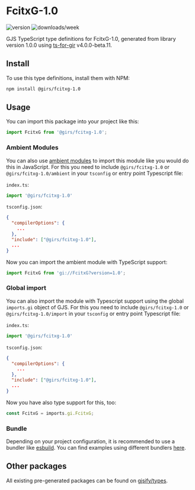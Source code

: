 
# FcitxG-1.0

![version](https://img.shields.io/npm/v/@girs/fcitxg-1.0)
![downloads/week](https://img.shields.io/npm/dw/@girs/fcitxg-1.0)


GJS TypeScript type definitions for FcitxG-1.0, generated from library version 1.0.0 using [ts-for-gir](https://github.com/gjsify/ts-for-gir) v4.0.0-beta.11.


## Install

To use this type definitions, install them with NPM:
```bash
npm install @girs/fcitxg-1.0
```

## Usage

You can import this package into your project like this:
```ts
import FcitxG from '@girs/fcitxg-1.0';
```

### Ambient Modules

You can also use [ambient modules](https://github.com/gjsify/ts-for-gir/tree/main/packages/cli#ambient-modules) to import this module like you would do this in JavaScript.
For this you need to include `@girs/fcitxg-1.0` or `@girs/fcitxg-1.0/ambient` in your `tsconfig` or entry point Typescript file:

`index.ts`:
```ts
import '@girs/fcitxg-1.0'
```

`tsconfig.json`:
```json
{
  "compilerOptions": {
    ...
  },
  "include": ["@girs/fcitxg-1.0"],
  ...
}
```

Now you can import the ambient module with TypeScript support: 

```ts
import FcitxG from 'gi://FcitxG?version=1.0';
```

### Global import

You can also import the module with Typescript support using the global `imports.gi` object of GJS.
For this you need to include `@girs/fcitxg-1.0` or `@girs/fcitxg-1.0/import` in your `tsconfig` or entry point Typescript file:

`index.ts`:
```ts
import '@girs/fcitxg-1.0'
```

`tsconfig.json`:
```json
{
  "compilerOptions": {
    ...
  },
  "include": ["@girs/fcitxg-1.0"],
  ...
}
```

Now you have also type support for this, too:

```ts
const FcitxG = imports.gi.FcitxG;
```

### Bundle

Depending on your project configuration, it is recommended to use a bundler like [esbuild](https://esbuild.github.io/). You can find examples using different bundlers [here](https://github.com/gjsify/ts-for-gir/tree/main/examples).

## Other packages

All existing pre-generated packages can be found on [gjsify/types](https://github.com/gjsify/types).

